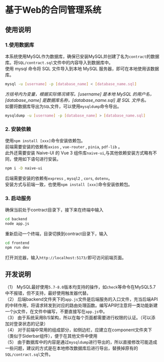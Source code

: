 # 基于Web的合同管理系统
## 使用说明

### 1.使用数据库
本系统使用MySQL作为数据库，确保已安装MySQL并创建了名为`contract`的数据库。将`SQL/contract.sql`文件中的内容导入到数据库中。  
使用 mysql 命令将 SQL 文件导入到本地 MySQL 服务器，即可在本地使用该数据库。
```bash
mysql -u [username] -p [database_name] < [database_name.sql]
```
*方括号内为变量，根据实际情况填写。[username] 是本地 MySQL 的用户名，[database_name] 是数据库名称，[database_name.sql] 是 SQL 文件名。*  
如要将数据库导出为`SQL`文件，可以使用`mysqldump`命令导出。  
```bash
mysqldump -u [username] -p [database_name] > [database_name.sql]
```

### 2. 安装依赖
使用`npm install [xxx]`命令安装依赖包。  
前端需要安装的依赖有`axios` , `vue-router` ,  `pinia`,  `pdf-lib` 。  
此外还需要安装 Naive-UI 的 Vue 3 组件库`naive-ui`,与其他依赖安装方式略有不同，使用如下语句进行安装。  
```bash
npm i -D naive-ui
```
后端需要安装的依赖有`express` , `mysql2` , `cors`, `dotenv`。  
安装方式与前端一致，也使用`npm install [xxx]`命令安装依赖包。
  
### 3. 启动服务
确保当前处于contract目录下，接下来在终端中输入
```bash
cd backend
node app.js
```
重新启动一个终端，目录切换到contract目录下，输入
```bash
cd frontend
npm run dev
```
打开浏览器，输入`http://localhost:5173/`即可访问前端页面。

## 开发说明
（1） MySQL最好使用`5.7-8.0`版本均支持的操作，如`check`等命令在MySQL5.7中不报错，但不支持，最好使用触发器代替。  
（2） 后端backend文件夹下的`app.js`文件是后端服务的入口文件，充当后端API的中转作用，将请求转发到对应的路由处理函数。编写API时注意将一类功能新建一个js文件，在文件中编写，不要直接写在`app.js`中。  
（3） 由于系统采用B/S架构，所以在每个页面都需要进行权限的认证。（可以添加对登录状态的记录）  
（4） 对于前端中常用的组成部分，如侧边栏，应建立在component文件夹下（类似于Siderbar组件），便于在其他文件中使用  
（5） 由于数据库中的内容是通过`mysqldump`进行导出的，所以直接修改可能造成一些问题，建议的方式是在本地修改数据库后进行导出，替换掉原有的`SQL/contract.sql`文件。  
